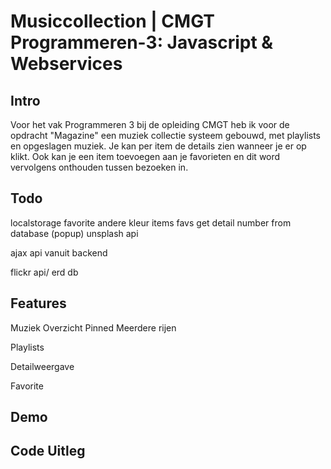 # Musiccollection | CMGT Programmeren-3: Javascript & Webservices

## Intro
Voor het vak Programmeren 3 bij de opleiding CMGT heb ik voor de opdracht "Magazine" een muziek collectie systeem gebouwd, met playlists en opgeslagen muziek. Je kan per item de details zien wanneer je er op klikt. Ook kan je een item toevoegen aan je favorieten en dit word vervolgens onthouden tussen bezoeken in.

## Todo

localstorage favorite
andere kleur items favs
get detail number from database (popup)
unsplash api

ajax api vanuit backend

flickr api/ erd db

## Features

Muziek Overzicht
    Pinned
    Meerdere rijen
    
Playlists

Detailweergave

Favorite

## Demo

## Code Uitleg
